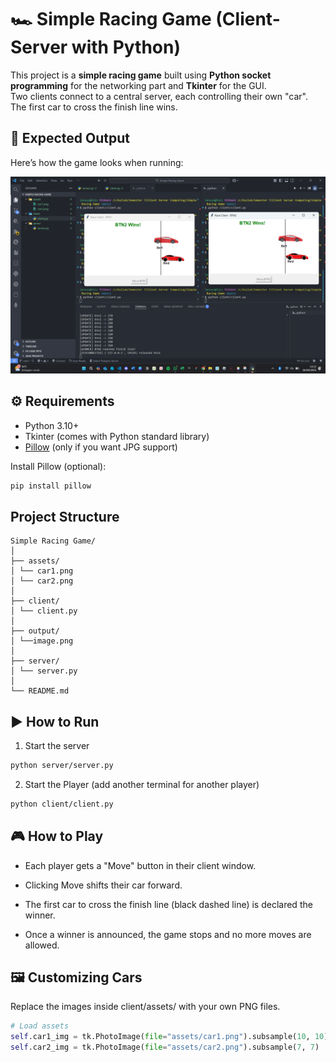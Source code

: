 # 🏎️ Simple Racing Game (Client-Server with Python)

This project is a **simple racing game** built using **Python socket programming** for the networking part and **Tkinter** for the GUI.  
Two clients connect to a central server, each controlling their own "car". The first car to cross the finish line wins.

## 📸 Expected Output

Here’s how the game looks when running:

![Expected Output](output/Expected%20Output.png)


## ⚙️ Requirements

- Python 3.10+
- Tkinter (comes with Python standard library)
- [Pillow](https://pypi.org/project/pillow/) (only if you want JPG support)

Install Pillow (optional):

```bash
pip install pillow
```

## Project Structure
``` text
Simple Racing Game/
│
├── assets/
│ └── car1.png
│ └── car2.png
│
├── client/
│ └── client.py
│
├── output/
│ └──image.png
│
├── server/
│ └── server.py
│
└── README.md 
```

## ▶️ How to Run
1. Start the server
``` bash
python server/server.py
```

2. Start the Player (add another terminal for another player)
``` bash
python client/client.py
```

## 🎮 How to Play
- Each player gets a "Move" button in their client window.

- Clicking Move shifts their car forward.

- The first car to cross the finish line (black dashed line) is declared the winner.

- Once a winner is announced, the game stops and no more moves are allowed.


## 🖼️ Customizing Cars
Replace the images inside client/assets/ with your own PNG files.

```python
# Load assets
self.car1_img = tk.PhotoImage(file="assets/car1.png").subsample(10, 10)
self.car2_img = tk.PhotoImage(file="assets/car2.png").subsample(7, 7)
```